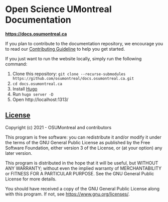 # Open Science UMontreal Documentation

**https://docs.osumontreal.ca**

If you plan to contribute to the documentation repository, we encourage you to
read our [Contributing Guideline](CONTRIBUTING.md) to help you get started.

If you just want to run the website locally, simply run the following command:

1. Clone this repository:
   `git clone --recurse-submodules https://github.com/osumontreal/docs.osumontreal.ca.git`
2. `cd docs.osumontreal.ca`
3. Install [Hugo](https://gohugo.io/getting-started/installing)
4. Run `hugo server -D`
5. Open http://localhost:1313/

## [License](LICENSE)

Copyright (c) 2021 - OSUMontreal and contributors

This program is free software: you can redistribute it and/or modify it under
the terms of the GNU General Public License as published by the Free Software
Foundation, either version 3 of the License, or (at your option) any later
version.

This program is distributed in the hope that it will be useful, but WITHOUT ANY
WARRANTY; without even the implied warranty of MERCHANTABILITY or FITNESS FOR A
PARTICULAR PURPOSE. See the GNU General Public License for more details.

You should have received a copy of the GNU General Public License along with
this program. If not, see <https://www.gnu.org/licenses/>.
